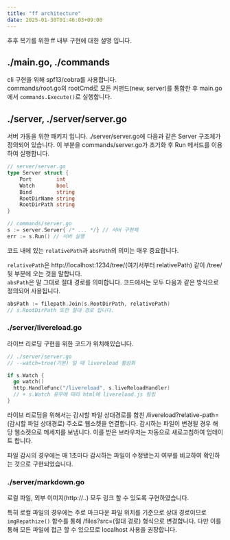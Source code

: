 ```yaml
---
title: "ff architecture"
date: 2025-01-30T01:46:03+09:00
---
```

추후 복기를 위한 ff 내부 구현에 대한 설명 입니다.

## ./main.go, ./commands
cli 구현을 위해 spf13/cobra를 사용합니다.  
commands/root.go의 rootCmd로 모든 커맨드(new, server)를 통합한 후 main.go에서 `commands.Execute()`로 실행합니다. 

## ./server, ./server/server.go
서버 가동을 위한 패키지 입니다.
./server/server.go에 다음과 같은 Server 구조체가 정의되어 있습니다.
이 부분을 commands/server.go가 초기화 후 Run 메서드를 이용하여 실행합니다.

```go
// server/server.go
type Server struct {
	Port        int
	Watch       bool
	Bind        string
	RootDirName string
	RootDirPath string
}

// commands/server.go
s := server.Server{ /* ... */} // 서버 구현체
err := s.Run() // 서버 실행
```

코드 내에 있는 `relativePath`과 `absPath`의 의미는 매우 중요합니다.

`relativePath`은 http://localhost:1234/tree/(여기서부터 relativePath) 같이 /tree/ 뒷 부분에 오는 것을 말합니다.  
`absPath`은 말 그대로 절대 경로를 의미합니다. 코드에서는 모두 다음과 같은 방식으로 정의되어 사용됩니다.
```go
absPath := filepath.Join(s.RootDirPath, relativePath)
// s.RootDirPath 또한 절대 경로 입니다.
```

### ./server/livereload.go
라이브 리로딩 구현을 위한 코드가 위치해있습니다.

```go
// ./server/server.go
// --watch=true(기본) 일 때 livereload 활성화

if s.Watch {
  go watch()
  http.HandleFunc("/livereload", s.liveReloadHandler)
  // + s.Watch 유무에 따라 html에 livereload.js 링킹
}
```

라이브 리로딩을 위해서는 감시할 파일 상대경로를 합친 /livereload?relative-path=(감시할 파일 상대경로) 주소로 웹소켓을 연결합니다. 감시하는 파일이 변경될 경우 해당 웹소켓으로 메세지를 보냅니다. 이를 받은 브라우저는 자동으로 새로고침하여 업데이트 합니다.

파일 감시의 경우에는 매 1초마다 감시하는 파일이 수정됐는지 여부를 비교하여 확인하는 것으로 구현되었습니다.

### ./server/markdown.go
로컬 파일, 외부 이미지(http://..) 모두 링크 할 수 있도록 구현하였습니다.

특히 로컬 파일의 경우에는 주로 마크다운 파일 위치를 기준으로 상대 경로이므로  `imgRepathize()` 함수를 통해  /files?src=(절대 경로) 형식으로 변경합니다. 다만 이를 통해 모든 파일에 접근 할 수 있으므로 localhost 사용을 권장합니다.


